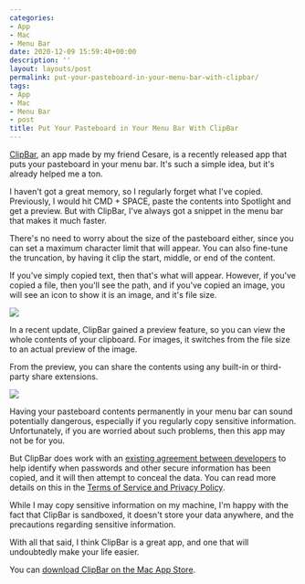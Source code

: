 ```yaml
---
categories:
- App
- Mac
- Menu Bar
date: 2020-12-09 15:59:40+00:00
description: ''
layout: layouts/post
permalink: put-your-pasteboard-in-your-menu-bar-with-clipbar/
tags:
- App
- Mac
- Menu Bar
- post
title: Put Your Pasteboard in Your Menu Bar With ClipBar
---
```


[ClipBar](https://apps.apple.com/us/app/clipbar-pasteboard-viewer/id1541739143), an app made by my friend Cesare, is a recently released app that puts your pasteboard in your menu bar. It's such a simple idea, but it's already helped me a ton.

I haven't got a great memory, so I regularly forget what I've copied. Previously, I would hit CMD + SPACE, paste the contents into Spotlight and get a preview. But with ClipBar, I've always got a snippet in the menu bar that makes it much faster.

There's no need to worry about the size of the pasteboard either, since you can set a maximum character limit that will appear. You can also fine-tune the truncation, by having it clip the start, middle, or end of the content.

If you've simply copied text, then that's what will appear. However, if you've copied a file, then you'll see the path, and if you've copied an image, you will see an icon to show it is an image, and it's file size.

<img src="https://chrishannah.me/images/2020/12/Screenshot-2020-12-09-at-15.15.41.png">

In a recent update, ClipBar gained a preview feature, so you can view the whole contents of your clipboard. For images, it switches from the file size to an actual preview of the image.

From the preview, you can share the contents using any built-in or third-party share extensions.

<img src="https://chrishannah.me/images/2020/12/Screenshot-2020-12-09-at-15.18.48.png">

Having your pasteboard contents permanently in your menu bar can sound potentially dangerous, especially if you regularly copy sensitive information. Unfortunately, if you are worried about such problems, then this app may not be for you.

But ClipBar does work with an [existing agreement between developers](http://nspasteboard.org) to help identify when passwords and other secure information has been copied, and it will then attempt to conceal the data. You can read more details on this in the [Terms of Service and Privacy Policy](https://cdf1982.com/privacy/clipbar_terms_of_service_and_privacy_policy.html).

While I may copy sensitive information on my machine, I'm happy with the fact that ClipBar is sandboxed, it doesn't store your data anywhere, and the precautions regarding sensitive information.

With all that said, I think ClipBar is a great app, and one that will undoubtedly make your life easier.

You can [download ClipBar on the Mac App Store](https://apps.apple.com/us/app/clipbar-pasteboard-viewer/id1541739143).
